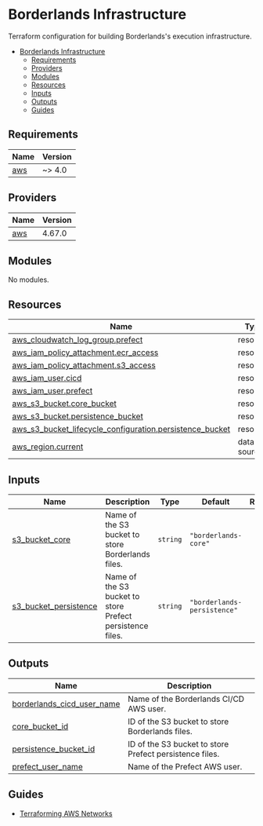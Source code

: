 # Borderlands Infrastructure

Terraform configuration for building Borderlands's execution infrastructure.

- [Borderlands Infrastructure](#borderlands-infrastructure)
  - [Requirements](#requirements)
  - [Providers](#providers)
  - [Modules](#modules)
  - [Resources](#resources)
  - [Inputs](#inputs)
  - [Outputs](#outputs)
  - [Guides](#guides)

<!-- BEGIN_TF_DOCS -->
## Requirements

| Name | Version |
|------|---------|
| <a name="requirement_aws"></a> [aws](#requirement\_aws) | ~> 4.0 |

## Providers

| Name | Version |
|------|---------|
| <a name="provider_aws"></a> [aws](#provider\_aws) | 4.67.0 |

## Modules

No modules.

## Resources

| Name | Type |
|------|------|
| [aws_cloudwatch_log_group.prefect](https://registry.terraform.io/providers/hashicorp/aws/latest/docs/resources/cloudwatch_log_group) | resource |
| [aws_iam_policy_attachment.ecr_access](https://registry.terraform.io/providers/hashicorp/aws/latest/docs/resources/iam_policy_attachment) | resource |
| [aws_iam_policy_attachment.s3_access](https://registry.terraform.io/providers/hashicorp/aws/latest/docs/resources/iam_policy_attachment) | resource |
| [aws_iam_user.cicd](https://registry.terraform.io/providers/hashicorp/aws/latest/docs/resources/iam_user) | resource |
| [aws_iam_user.prefect](https://registry.terraform.io/providers/hashicorp/aws/latest/docs/resources/iam_user) | resource |
| [aws_s3_bucket.core_bucket](https://registry.terraform.io/providers/hashicorp/aws/latest/docs/resources/s3_bucket) | resource |
| [aws_s3_bucket.persistence_bucket](https://registry.terraform.io/providers/hashicorp/aws/latest/docs/resources/s3_bucket) | resource |
| [aws_s3_bucket_lifecycle_configuration.persistence_bucket](https://registry.terraform.io/providers/hashicorp/aws/latest/docs/resources/s3_bucket_lifecycle_configuration) | resource |
| [aws_region.current](https://registry.terraform.io/providers/hashicorp/aws/latest/docs/data-sources/region) | data source |

## Inputs

| Name | Description | Type | Default | Required |
|------|-------------|------|---------|:--------:|
| <a name="input_s3_bucket_core"></a> [s3\_bucket\_core](#input\_s3\_bucket\_core) | Name of the S3 bucket to store Borderlands files. | `string` | `"borderlands-core"` | no |
| <a name="input_s3_bucket_persistence"></a> [s3\_bucket\_persistence](#input\_s3\_bucket\_persistence) | Name of the S3 bucket to store Prefect persistence files. | `string` | `"borderlands-persistence"` | no |

## Outputs

| Name | Description |
|------|-------------|
| <a name="output_borderlands_cicd_user_name"></a> [borderlands\_cicd\_user\_name](#output\_borderlands\_cicd\_user\_name) | Name of the Borderlands CI/CD AWS user. |
| <a name="output_core_bucket_id"></a> [core\_bucket\_id](#output\_core\_bucket\_id) | ID of the S3 bucket to store Borderlands files. |
| <a name="output_persistence_bucket_id"></a> [persistence\_bucket\_id](#output\_persistence\_bucket\_id) | ID of the S3 bucket to store Prefect persistence files. |
| <a name="output_prefect_user_name"></a> [prefect\_user\_name](#output\_prefect\_user\_name) | Name of the Prefect AWS user. |
<!-- END_TF_DOCS -->

## Guides

- [Terraforming AWS Networks](https://medium.com/appgambit/terraform-aws-vpc-with-private-public-subnets-with-nat-4094ad2ab331)
